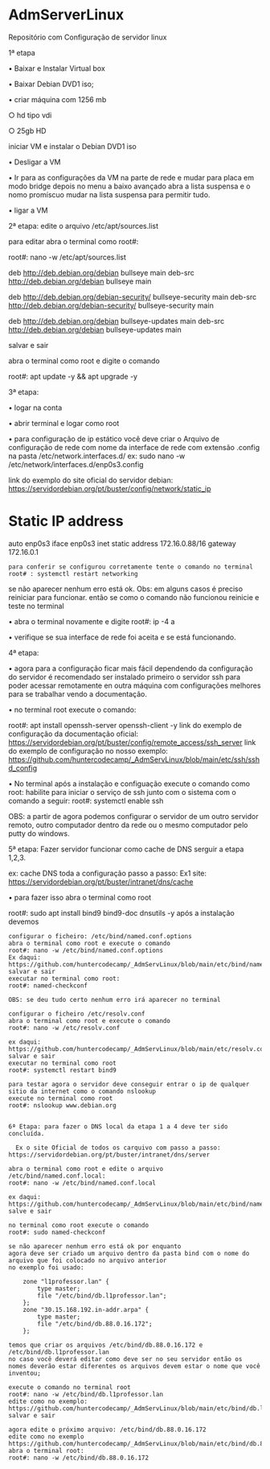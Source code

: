 # AdmServerLinux

Repositório com Configuração de servidor linux

1ª etapa

• Baixar e Instalar Virtual box

• Baixar Debian DVD1 iso;

• criar máquina com 1256 mb


○ hd tipo vdi   

○ 25gb HD 

iniciar  VM  e instalar o Debian DVD1 iso


• Desligar a VM

• Ir para as configurações da VM na parte de rede e mudar para placa em modo bridge depois no menu a baixo avançado abra a lista suspensa e o nomo promíscuo mudar na lista suspensa para permitir tudo.

• ligar a VM

2ª etapa: edite o arquivo /etc/apt/sources.list

para editar abra o terminal como root#:

root#: nano -w /etc/apt/sources.list


deb http://deb.debian.org/debian bullseye main
deb-src http://deb.debian.org/debian bullseye main

deb http://deb.debian.org/debian-security/ bullseye-security main
deb-src http://deb.debian.org/debian-security/ bullseye-security main

deb http://deb.debian.org/debian bullseye-updates main
deb-src http://deb.debian.org/debian bullseye-updates main


salvar e sair

abra o terminal como root e digite o comando


root#: apt update -y && apt upgrade -y


3ª etapa:

• logar na conta

• abrir terminal e logar como root

• para configuração de ip estático você deve criar o Arquivo de configuração de rede com nome da interface de rede com extensão .config na pasta /etc/network.interfaces.d/ ex: sudo nano -w /etc/network/interfaces.d/enp0s3.config

link do exemplo do site oficial do servidor debian: https://servidordebian.org/pt/buster/config/network/static_ip


# Static IP address
auto enp0s3
iface enp0s3 inet static
    address 172.16.0.88/16
    gateway 172.16.0.1
    
    
    para conferir se configurou corretamente tente o comando no terminal root# : systemctl restart networking

se não aparecer nenhum erro está ok. Obs: em alguns casos é preciso reiniciar para funcionar. então se como o comando não funcionou reinicie e teste no terminal


• abra o terminal novamente e digite root#: ip -4 a

• verifique se sua interface de rede foi aceita e se está funcionando.


4ª etapa:

• agora para a configuração ficar mais fácil dependendo da configuração do servidor é recomendado ser instalado primeiro o servidor ssh para poder acessar remotamente en outra máquina com configurações melhores para se trabalhar vendo a documentação.

• no terminal root execute o comando: 

  root#: apt install openssh-server openssh-client -y 
  link do exemplo de configuração da documentação oficial: https://servidordebian.org/pt/buster/config/remote_access/ssh_server
  link do exemplo de configuração no nosso exemplo: https://github.com/huntercodecamp/_AdmServLinux/blob/main/etc/ssh/sshd_config

•  No terminal após a instalação e configuação execute o comando como root: 
  habilite para iniciar o serviço de ssh junto com o sistema com o comando a seguir:
  root#: systemctl enable ssh

OBS: a partir de agora podemos configurar o servidor de um outro servidor remoto, outro computador dentro da rede ou o mesmo computador pelo putty do windows.


5ª etapa: Fazer servidor funcionar como cache de DNS serguir a etapa 1,2,3.

ex: cache DNS toda a configuração passo a passo: Ex1 site: https://servidordebian.org/pt/buster/intranet/dns/cache


• para fazer isso abra o terminal como root

 root#: sudo apt install bind9 bind9-doc dnsutils -y
    após a instalação devemos 
    
    configurar o ficheiro: /etc/bind/named.conf.options
    abra o terminal como root e execute o comando
    root#: nano -w /etc/bind/named.conf.options
    Ex daqui: https://github.com/huntercodecamp/_AdmServLinux/blob/main/etc/bind/named.conf.options
    salvar e sair
    executar no terminal como root: 
    root#: named-checkconf

    OBS: se deu tudo certo nenhum erro irá aparecer no terminal

    configurar o ficheiro /etc/resolv.conf
    abra o terminal como root e execute o comando 
    root#: nano -w /etc/resolv.conf

    ex daqui: https://github.com/huntercodecamp/_AdmServLinux/blob/main/etc/resolv.conf
    salvar e sair 
    executar no terminal como root 
    root#: systemctl restart bind9

    para testar agora o servidor deve conseguir entrar o ip de qualquer sitio da internet como o comando nslookup
    execute no terminal como root
    root#: nslookup www.debian.org
    
    
    6ª Etapa: para fazer o DNS local da etapa 1 a 4 deve ter sido concluída.
    
      Ex o site Oficial de todos os carquivo com passo a passo: https://servidordebian.org/pt/buster/intranet/dns/server
    
    abra o terminal como root e edite o arquivo /etc/bind/named.conf.local:
    root#: nano -w /etc/bind/named.conf.local
    
    ex daqui: https://github.com/huntercodecamp/_AdmServLinux/blob/main/etc/bind/named.conf.local
    salve e sair
    
    no terminal como root execute o comando 
    root#: sudo named-checkconf
    
    se não aparecer nenhum erro está ok por enquanto
    agora deve ser criado um arquivo dentro da pasta bind com o nome do arquivo que foi colocado no arquivo anterior
    no exemplo foi usado:
    
        zone "l1professor.lan" {
            type master;
            file "/etc/bind/db.l1professor.lan";
        };
        zone "30.15.168.192.in-addr.arpa" {
            type master;
            file "/etc/bind/db.88.0.16.172";
        };
        
    temos que criar os arquivos /etc/bind/db.88.0.16.172 e /etc/bind/db.l1professor.lan
    no caso você deverá editar como deve ser no seu servidor então os nomes deverão estar diferentes os arquivos devem estar o nome que você inventou;
    
    execute o comando no terminal root 
    root#: nano -w /etc/bind/db.l1professor.lan
    edite como no exemplo: https://github.com/huntercodecamp/_AdmServLinux/blob/main/etc/bind/db.l1professor.lan
    salvar e sair
    
    agora edite o próximo arquivo: /etc/bind/db.88.0.16.172
    edite como no exemplo https://github.com/huntercodecamp/_AdmServLinux/blob/main/etc/bind/db.88.0.16.172
    abra o terminal root: 
    root#: nano -w /etc/bind/db.88.0.16.172
